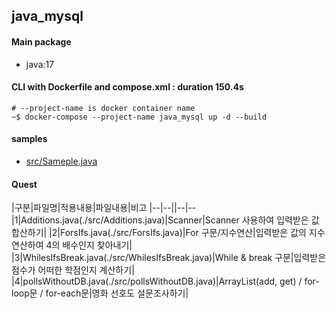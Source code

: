 ## java_mysql
#### Main package
- java:17

#### CLI with Dockerfile and compose.xml : duration 150.4s
```
# --project-name is docker container name
~$ docker-compose --project-name java_mysql up -d --build
```
#### samples
- [src/Sameple.java](./src/Sample.java)

#### Quest
|구분|파일명|적용내용|파일내용|비고
|--|--||--|--
|1|Additions.java(./src/Additions.java)|Scanner|Scanner 사용하여 입력받은 값 합산하기|
|2|ForsIfs.java(./src/ForsIfs.java)|For 구문/지수연산|입력받은 값의 지수연산하여 4의 배수인지 찾아내기|
|3|WhilesIfsBreak.java(./src/WhilesIfsBreak.java)|While & break 구문|입력받은 점수가 어떠한 학점인지 계산하기|
|4|pollsWithoutDB.java(./src/pollsWithoutDB.java)|ArrayList(add, get) / for-loop문 / for-each문|영화 선호도 설문조사하기|